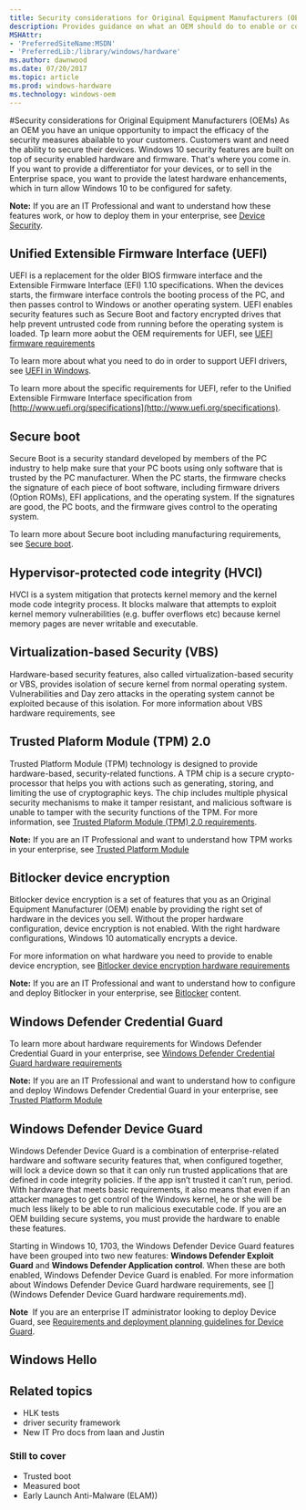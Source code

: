 ```yaml
---
title: Security considerations for Original Equipment Manufacturers (OEMs)
description: Provides guidance on what an OEM should do to enable or configure hardware-based protections
MSHAttr:
- 'PreferredSiteName:MSDN'
- 'PreferredLib:/library/windows/hardware'
ms.author: dawnwood
ms.date: 07/20/2017
ms.topic: article
ms.prod: windows-hardware
ms.technology: windows-oem
---
```

#Security considerations for Original Equipment Manufacturers (OEMs)
As an OEM you have an unique opportunity to impact the efficacy of the security measures abailable to your customers. Customers want and need the ability to secure their devices. Windows 10 security features are built on top of security enabled hardware and firmware. That's where you come in. If you want to provide a differentiator for your devices, or to sell in the Enterprise space, you want to provide the latest hardware enhancements, which in turn allow Windows 10 to be configured for safety. 

**Note:** If you are an IT Professional and want to understand how these features work, or how to deploy them in your enterprise, see [Device Security](https://docs.microsoft.com/en-us/windows/device-security/). 

## Unified Extensible Firmware Interface (UEFI)
UEFI is a replacement for the older BIOS firmware interface and the Extensible Firmware Interface (EFI) 1.10 specifications. When the devices starts, the firmware interface controls the booting process of the PC, and then passes control to Windows or another operating system. UEFI enables security features such as Secure Boot and factory encrypted drives that help prevent untrusted code from running before the operating system is loaded. Tp learn more aobut the OEM requirements for UEFI, see [UEFI firmware requirements](OEM-UEFI.md)

To learn more about what you need to do in order to support UEFI drivers, see [UEFI in Windows](https://docs.microsoft.com/en-us/windows-hardware/drivers/bringup/uefi-in-windows).

To learn more about the specific requirements for UEFI, refer to the Unified Extensible Firmware Interface specification from [http://www.uefi.org/specifications](http://www.uefi.org/specifications). 

## Secure boot
Secure Boot is a security standard developed by members of the PC industry to help make sure that your PC boots using only software that is trusted by the PC manufacturer. When the PC starts, the firmware checks the signature of each piece of boot software, including firmware drivers (Option ROMs), EFI applications, and the operating system. If the signatures are good, the PC boots, and the firmware gives control to the operating system.

To learn more about Secure boot including manufacturing requirements, see [Secure boot](https://docs.microsoft.com/en-us/windows-hardware/manufacture/desktop/secure-boot-overview).

## Hypervisor-protected code integrity (HVCI)
HVCI is a system mitigation that protects kernel memory and the kernel mode code integrity process. It blocks malware that attempts to exploit kernel memory vulnerabilities (e.g. buffer overflows etc) because kernel memory pages are never writable and executable.

## Virtualization-based Security (VBS)
Hardware-based security features, also called virtualization-based security or VBS, provides isolation of secure kernel from normal operating system. Vulnerabilities and Day zero attacks in the operating system cannot be exploited because of this isolation. For more information about VBS hardware requirements, see [](OEM-VBS.md)


## Trusted Plaform Module (TPM) 2.0
Trusted Platform Module (TPM) technology is designed to provide hardware-based, security-related functions. A TPM chip is a secure crypto-processor that helps you with actions such as generating, storing, and limiting the use of cryptographic keys. The chip includes multiple physical security mechanisms to make it tamper resistant, and malicious software is unable to tamper with the security functions of the TPM. For more information, see [Trusted Plaform Module (TPM) 2.0 requirements](OEM-TPM.md).

**Note:** If you are an IT Professional and want to understand how TPM works in your enterprise, see [Trusted Platform Module](https://docs.microsoft.com/en-us/windows/device-security/tpm/trusted-platform-module-top-node)

## Bitlocker device encryption
Bitlocker device encryption is a set of features that you as an Original Equipment Manufacturer (OEM) enable by providing the right set of hardware in the devices you sell. Without the proper hardware configuration, device encryption is not enabled. With the right hardware configurations, Windows 10 automatically encrypts a device.

For more information on what hardware you need to provide to enable device encryption, see [Bitlocker device encryption hardware requirements](OEM-device-encryption.md)

**Note:** If you are an IT Professional and want to understand how to configure and deploy Bitlocker in your enterprise, see [Bitlocker](https://docs.microsoft.com/en-us/windows/device-security/bitlocker/bitlocker-overview) content. 

## Windows Defender Credential Guard
To learn more about hardware requirements for Windows Defender Credential Guard in your enterprise, see [Windows Defender Credential Guard hardware requirements](OEM-credential-guard.md) 

**Note:** If you are an IT Professional and want to understand how to configure and deploy Windows Defender Credential Guard in your enterprise, see [Trusted Platform Module](https://docs.microsoft.com/en-us/windows/device-security/tpm/trusted-platform-module-top-node)

## Windows Defender Device Guard
Windows Defender Device Guard is a combination of enterprise-related hardware and software security features that, when configured together, will lock a device down so that it can only run trusted applications that are defined in code integrity policies. If the app isn’t trusted it can’t run, period. With hardware that meets basic requirements, it also means that even if an attacker manages to get control of the Windows kernel, he or she will be much less likely to be able to run malicious executable code. If you are an OEM building secure systems, you must provide the hardware to enable these features.

Starting in Windows 10, 1703, the Windows Defender Device Guard features have been grouped into two new features: **Windows Defender Exploit Guard** and **Windows Defender Application control**. When these are both enabled, Windows Defender Device Guard is enabled. For more information about Windows Defender Device Guard hardware requirements, see [](Windows Defender Device Guard hardware requirements.md).

**Note**  If you are an enterprise IT administrator looking to deploy Device Guard, see [Requirements and deployment planning guidelines for Device Guard](http://go.microsoft.com/fwlink/?LinkId=822877).


## Windows Hello

## Related topics
- HLK tests
- driver security framework
- New IT Pro docs from Iaan and Justin

### Still to cover
- Trusted boot
- Measured boot
- Early Launch Anti-Malware (ELAM)) 

